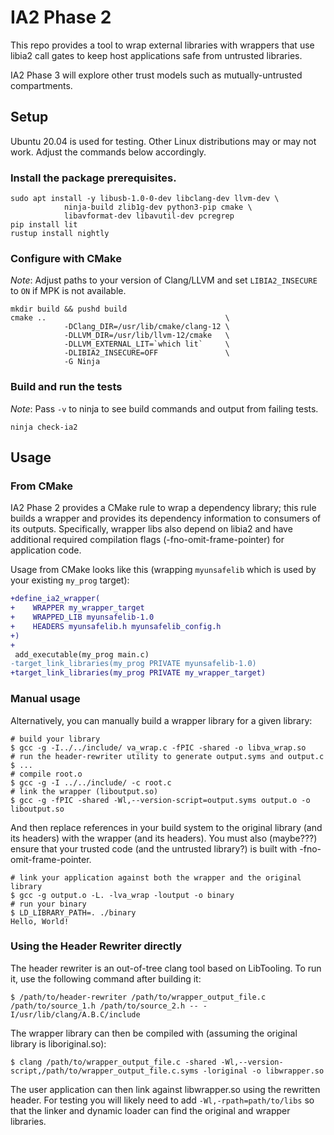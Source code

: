 # IA2 Phase 2

This repo provides a tool to wrap external libraries with wrappers that use libia2 call gates to keep host applications safe from untrusted libraries.

IA2 Phase 3 will explore other trust models such as mutually-untrusted compartments.

## Setup

Ubuntu 20.04 is used for testing. Other Linux distributions may or may not work. Adjust the commands below accordingly.

### Install the package prerequisites.

```
sudo apt install -y libusb-1.0-0-dev libclang-dev llvm-dev \
            ninja-build zlib1g-dev python3-pip cmake \
            libavformat-dev libavutil-dev pcregrep
pip install lit
rustup install nightly
```

### Configure with CMake

*Note*: Adjust paths to your version of Clang/LLVM and set `LIBIA2_INSECURE` to `ON` if MPK is not available.

```
mkdir build && pushd build
cmake ..                                        \
            -DClang_DIR=/usr/lib/cmake/clang-12 \
            -DLLVM_DIR=/usr/lib/llvm-12/cmake   \
            -DLLVM_EXTERNAL_LIT=`which lit`     \
            -DLIBIA2_INSECURE=OFF               \
            -G Ninja
```

### Build and run the tests

*Note*: Pass `-v` to ninja to see build commands and output from failing tests.

```
ninja check-ia2
```

## Usage

### From CMake

IA2 Phase 2 provides a CMake rule to wrap a dependency library; this rule builds a wrapper and provides its dependency information to consumers of its outputs.
Specifically, wrapper libs also depend on libia2 and have additional required compilation flags (-fno-omit-frame-pointer) for application code.

Usage from CMake looks like this (wrapping `myunsafelib` which is used by your existing `my_prog` target):
```diff
+define_ia2_wrapper(
+    WRAPPER my_wrapper_target
+    WRAPPED_LIB myunsafelib-1.0
+    HEADERS myunsafelib.h myunsafelib_config.h
+)
+
 add_executable(my_prog main.c)
-target_link_libraries(my_prog PRIVATE myunsafelib-1.0)
+target_link_libraries(my_prog PRIVATE my_wrapper_target)
```

### Manual usage

Alternatively, you can manually build a wrapper library for a given library:
```
# build your library
$ gcc -g -I../../include/ va_wrap.c -fPIC -shared -o libva_wrap.so
# run the header-rewriter utility to generate output.syms and output.c
$ ...
# compile root.o
$ gcc -g -I ../../include/ -c root.c
# link the wrapper (liboutput.so)
$ gcc -g -fPIC -shared -Wl,--version-script=output.syms output.o -o liboutput.so
```
And then replace references in your build system to the original library (and its headers) with the wrapper (and its headers).
You must also (maybe???) ensure that your trusted code (and the untrusted library?) is built with -fno-omit-frame-pointer.

```
# link your application against both the wrapper and the original library
$ gcc -g output.o -L. -lva_wrap -loutput -o binary
# run your binary
$ LD_LIBRARY_PATH=. ./binary
Hello, World!
```

### Using the Header Rewriter directly
The header rewriter is an out-of-tree clang tool based on LibTooling.
To run it, use the following command after building it:
```
$ /path/to/header-rewriter /path/to/wrapper_output_file.c /path/to/source_1.h /path/to/source_2.h -- -I/usr/lib/clang/A.B.C/include
```

The wrapper library can then be compiled with (assuming the original library is liboriginal.so):
```
$ clang /path/to/wrapper_output_file.c -shared -Wl,--version-script,/path/to/wrapper_output_file.c.syms -loriginal -o libwrapper.so
```

The user application can then link against libwrapper.so using the rewritten
header. For testing you will likely need to add `-Wl,-rpath=path/to/libs` so
that the linker and dynamic loader can find the original and wrapper libraries.
